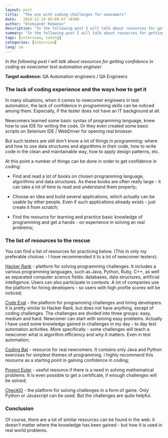 ```yaml
---
layout: post
title:  "The one with coding challenges for newcomers"
date:   2016-12-19 09:09:47 +0300
author: "Oleksandr Romanov"
description: "In the following post I will talk about resources for getting confidence in coding as newcomer test automation"
summary: "In the following post I will talk about resources for getting confidence in coding as newcomer test automation"
tags: [interview, coding]
categories: [interview]
lang: ua
---
```


_In the following post I will talk about resources for getting confidence in coding as newcomer test automation engineer_  

**Target audience:** QA Automation engineers / QA Engineers

### The lack of coding experience and the ways how to get it

In many situations, when it comes to newcomer engineers in test automation, the lack of confidence in programming skills can be noticed among them. Especially, if the tester does not have an IT background at all.  

Newcomers learned some basic syntax of programming language, knew how to use IDE for writing the code. Or they even created some basic scripts on Selenium IDE /  WebDriver for opening real browser.  

But such testers are still don't know a lot of things in programming: where and how to use data structures and algorithms in their code, how to write code in the clean and maintainable way, how to apply design patterns, etc.  

At this point a number of things can be done in order to get confidence in coding:  

 - Find and read a lot of books on chosen programming language, algorithms and data structures. As these books are often really large - it can take a lot of time to read and understand them properly;  

 - Choose an idea and build several applications, which actually can be usable by other people. Even if such applications already exists - just create it from scratch;  

 - Find the resource for learning and practice basic knowledge of programming and get a hands - on experience in solving an real problems;  

### The list of resources to the rescue  

You can find a list of resources for practicing below. (This in only my preferable choices - I have recommended it to a lot of newcomer testers):  

[Hacker Rank][Hacker Rank] - platform for solving programming challenges. It includes a various programming languages, such as Java, Python, Ruby, C++, as well as separated computer science fields: databases, data structures, artificial intelligence. Users can also participate in contests. A lot of companies use the platform for hiring developers - so users with high profile scores will be noticed;  

[Code Eval][Code Eval] - the platform for programming challenges and hiring developers. it is pretty similar to Hacker Rank, but does not have anything, except of coding challenges. The challenges are divided into three groups: easy, medium and hard. Newcomer can start with solving easy problems. Actually I have used some knowledge gained in challenges in my day - to day test automation activities. More specifically - some challenges will teach a newcomer what is algorithm efficiency and why it matters. Even in test automation;  

[Coding Bat][Coding Bat] - resource for real newcomers. It contains only Java and Python exercises for simplest themes of programming. I highly recommend this resource as a starting point in gaining confidence in coding;  

[Project Euler][Project Euler] - useful resource if there is a need in solving mathematical problems. It is even possible to get a certificate, if enough challenges will be solved;  

[CheckIO][CheckIO] - the platform for solving challenges in a form of game. Only Python or Javascript can be used. But the challenges are quite helpful.

### Conclusion
Of course, there are a lot of similar resources can be found in the web.
it doesn't matter where the knowledge has been gained - but how it is used in real world problems.    

[Hacker Rank]: https://www.hackerrank.com/
[Code Eval]: https://www.codeeval.com/
[Coding Bat]: http://codingbat.com/
[Project Euler]: https://projecteuler.net/archives
[CheckIO]: https://checkio.org/
